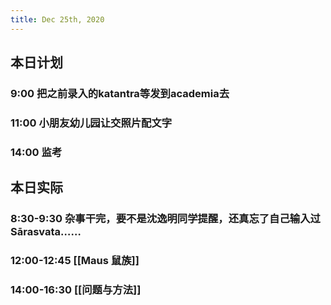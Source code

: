 ```yaml
---
title: Dec 25th, 2020
---
```


## 本日计划
### 9:00 把之前录入的katantra等发到academia去
### 11:00 小朋友幼儿园让交照片配文字
### 14:00 监考
## 本日实际
### 8:30-9:30 杂事干完，要不是沈逸明同学提醒，还真忘了自己输入过Sārasvata……
### 12:00-12:45 [[Maus 鼠族]]
### 14:00-16:30 [[问题与方法]]
### 
